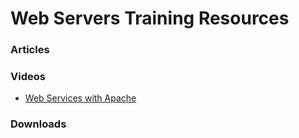 # Web Servers Training Resources

### Articles


### Videos

- <a href="https://www.youtube.com/watch?v=PFvFsiLSu94" target="_blank">Web Services with Apache</a>  

### Downloads
